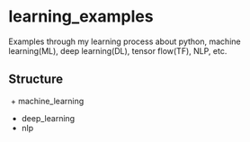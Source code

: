 # learning_examples
  Examples through my learning process about python, machine learning(ML), deep learning(DL), tensor flow(TF), NLP, etc.
  
## Structure
  + machine_learning
  + deep_learning
  + nlp
  
